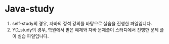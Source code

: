 # Java-study
1. self-study의 경우, 자바의 정석 강의를 바탕으로 실습을 진행한 파일입니다.
2. YD_study의 경우, 학원에서 받은 예제와 자바 문제풀이 스터디에서 진행한 문제 풀이 실습 파일입니다.
